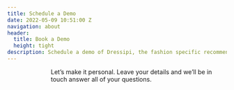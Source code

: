 ```yaml
---
title: Schedule a Demo
date: 2022-05-09 10:51:00 Z
navigation: about
header:
  title: Book a Demo
  height: tight
description: Schedule a demo of Dressipi, the fashion specific recommendation engine.
---
```


<p style="padding-left: 100px;"> Let’s make it personal. Leave your details and we’ll be in touch answer all of your questions. </p>

<p style="padding-left: 100px;"> <script charset="utf-8" type="text/javascript" src="//js.hsforms.net/forms/shell.js"></script>
<script>
hbspt.forms.create({
region: "na1",
portalId: "9442988",
formId: "d833b04c-593c-4411-92c0-6fb8043f40e2"
});
</script> </p>